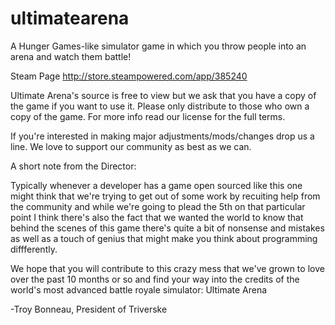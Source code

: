 # ultimatearena
A Hunger Games-like simulator game in which you throw people into an arena and watch them battle!

Steam Page
http://store.steampowered.com/app/385240

Ultimate Arena's source is free to view but we ask that you have a copy of the game if you want to use it. Please only distribute to those who own a copy of the game. For more info read our license for the full terms.

If you're interested in making major adjustments/mods/changes drop us a line. We love to support our community as best as we can.

A short note from the Director:

Typically whenever a developer has a game open sourced like this one might think that we're trying to get out of some work by recuiting help from the community and while we're going to plead the 5th on that particular point I think there's also the fact that we wanted the world to know that behind the scenes of this game there's quite a bit of nonsense and mistakes as well as a touch of genius that might make you think about programming diffferently. 

We hope that you will contribute to this crazy mess that we've grown to love over the past 10 months or so and find your way into the credits of the world's most advanced battle royale simulator: Ultimate Arena

-Troy Bonneau, President of Triverske
